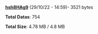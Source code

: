 [**hsh8HAg9**](/data/hsh8HAg9.txt) (29/10/22 - 14:59)- 3521 bytes

**Total Datas**: 754

**Total Size**: 4.78 MB / 4.8 MB